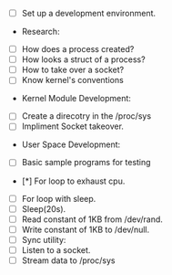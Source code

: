 - [ ] Set up a development environment.

- Research:
 - [ ] How does a process created?
 - [ ] How looks a struct of a process?
 - [ ] How to take over a socket?
 - [ ] Know kernel's conventions

- Kernel Module Development:
- [ ] Create a direcotry in the /proc/sys
- [ ] Impliment Socket takeover.

- User Space Development:
 - [ ] Basic sample programs for testing
  - [*] For loop to exhaust cpu.
  - [ ] For loop with sleep.
  - [ ] Sleep(20s).
  - [ ] Read constant of 1KB from /dev/rand.
  - [ ] Write constant of 1KB to /dev/null.
 - [ ] Sync utility:
  - [ ] Listen to a socket.
  - [ ] Stream data to /proc/sys
